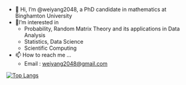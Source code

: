 - 👋 Hi, I’m @weiyang2048, a PhD candidate in mathematics at Binghamton University
- 📖I’m interested in
  - Probability, Random Matrix Theory and its applications in Data Analysis
  - Statistics, Data Science
  - Scientific Computing
- 📫 How to reach me ...
  - Email : weiyang2048@gmail.com 

<!---
weiyang607/weiyang607 is a ✨ special ✨ repository because its `README.md` (this file) appears on your GitHub profile.
You can click the Preview link to take a look at your changes.
--->

[![Top Langs](https://github-readme-stats.vercel.app/api/top-langs/?username=weiyang2048&layout=compact)](https://github.com/weiyang2045/github-readme-stats)
